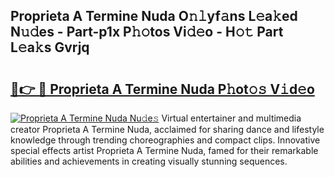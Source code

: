 ## Proprieta A Termine Nuda O𝚗𝚕yf𝚊ns L𝚎a𝚔ed N𝚞𝚍es - Part-p1x P𝚑𝚘tos Vi𝚍𝚎o - H𝚘𝚝 Part L𝚎a𝚔s Gvrjq

# <h2><a href="http://kfehzt5.oniu.top/?m=Proprieta+A+Termine+Nuda">🔗👉 🔴 Proprieta A Termine Nuda P𝚑ot𝚘𝚜 V𝚒d𝚎o</a></h2>

[![Proprieta A Termine Nuda Nu𝚍e𝚜](https://i.imgur.com/0qMVB7G.gif)](http://kfehzt5.oniu.top/?m=Proprieta+A+Termine+Nuda)
Virtual entertainer and multimedia creator Proprieta A Termine Nuda, acclaimed for sharing dance and lifestyle knowledge through trending choreographies and compact clips. Innovative special effects artist Proprieta A Termine Nuda, famed for their remarkable abilities and achievements in creating visually stunning sequences.  
